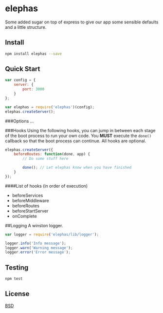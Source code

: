 elephas
=======================

Some added sugar on top of express to give our app some sensible defaults and a little structure.

## Install

```sh
npm install elephas --save
```

## Quick Start

```js
var config = {
    server: {
        port: 3000
    }
};

var elephas = require('elephas')(config);
elephas.createServer();

```

###Options
...

###Hooks
Using the following hooks, you can jump in between each stage of the boot process to run your own code. You **MUST** execute the `done()` callback so that the boot process can continue. All hooks are optional.

```js
elephas.createServer({
    beforeRoutes: function(done, app) {
        // Do some stuff here

        done(); // Let elephas know when you have finished
    }
});
```

####List of hooks (in order of execution)

* beforeServices
* beforeMiddleware
* beforeRoutes
* beforeStartServer
* onComplete



##Logging
A winston logger.

```js
var logger = require('elephas/lib/logger');

logger.info('Info message');
logger.warn('Warning message');
logger.error('Error message');

```

## Testing

```js
npm test
```

## License
[BSD](https://github.com/bigdatr/elephas/blob/master/LICENSE)


[npm-image]: https://img.shields.io/npm/v/koa.svg?style=flat-square
[npm-url]: https://npmjs.org/package/koa